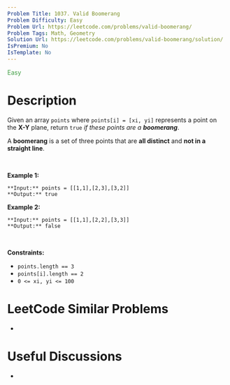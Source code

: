 ```yaml
---
Problem Title: 1037. Valid Boomerang
Problem Difficulty: Easy
Problem Url: https://leetcode.com/problems/valid-boomerang/
Problem Tags: Math, Geometry
Solution Url: https://leetcode.com/problems/valid-boomerang/solution/
IsPremium: No
IsTemplate: No
---
```


<span style="color: rgb(67, 160, 71);">Easy</span>

# Description

Given an array `points` where `points[i] = [xi, yi]` represents a point on the **X-Y** plane, return `true` *if these points are a **boomerang***.


A **boomerang** is a set of three points that are **all distinct** and **not in a straight line**.


 


**Example 1:**



```
**Input:** points = [[1,1],[2,3],[3,2]]
**Output:** true

```
**Example 2:**



```
**Input:** points = [[1,1],[2,2],[3,3]]
**Output:** false

```

 


**Constraints:**


* `points.length == 3`
* `points[i].length == 2`
* `0 <= xi, yi <= 100`




# LeetCode Similar Problems

- []()

# Useful Discussions

- []()
